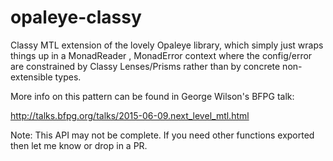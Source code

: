# opaleye-classy

Classy MTL extension of the lovely Opaleye library, which simply just wraps things up in a MonadReader , MonadError context where the config/error are constrained by Classy Lenses/Prisms rather than by concrete non-extensible types.

More info on this pattern can be found in George Wilson's BFPG talk:

http://talks.bfpg.org/talks/2015-06-09.next_level_mtl.html

Note: This API may not be complete. If you need other functions exported then let me know or drop in a PR.
